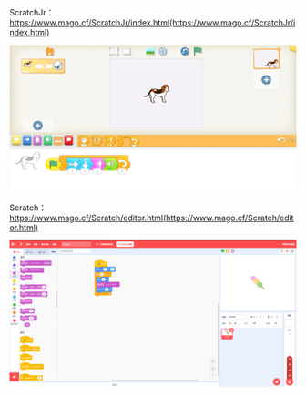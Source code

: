 ScratchJr：https://www.mago.cf/ScratchJr/index.html(https://www.mago.cf/ScratchJr/index.html)


[![](1.png)](https://www.mago.cf/ScratchJr/index.html)


Scratch：https://www.mago.cf/Scratch/editor.html(https://www.mago.cf/Scratch/editor.html)


[![.png](2.png)](https://www.mago.cf/Scratch/editor.html)

